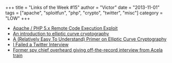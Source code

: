 +++
title = "Links of the Week #15"
author = "Victor"
date = "2013-11-01"
tags = ["apache", "sploitfun", "php", "crypto", "twitter", "misc"]
category = "LOW"
+++

*   [Apache / PHP 5.x Remote Code Execution Exploit][1]
*   [An introduction to elliptic curve cryptography][2]
*   [A (Relatively Easy To Understand) Primer on Elliptic Curve Cryptography][3]
*   [I Failed a Twitter Interview][4]
*   [Former spy chief overheard giving off-the-record interview from Acela train][5]

<!--more-->

 [1]: http://getpocket.com/redirect?url=http%3A%2F%2Fwww.exploit-db.com%2Fexploits%2F29290%2F
 [2]: http://www.embedded.com/design/safety-and-security/4396040/An-Introduction-to-Elliptic-Curve-Cryptography
 [3]: http://blog.cloudflare.com/a-relatively-easy-to-understand-primer-on-elliptic-curve-cryptography
 [4]: http://qandwhat.apps.runkite.com/i-failed-a-twitter-interview/
 [5]: http://www.theguardian.com/world/2013/oct/24/former-spy-chief-overheard-acela-twitter
